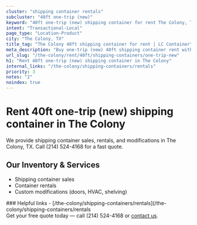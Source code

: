 ```yaml
---
cluster: "shipping container rentals"
subcluster: "40ft one-trip (new)"
keyword: "40ft one-trip (new) shipping container for rent The Colony, TX"
intent: "Transactional-Local"
page_type: "Location-Product"
city: "The Colony, TX"
title_tag: "The Colony 40ft shipping container for rent | LC Container"
meta_description: "Buy one-trip (new) 40ft shipping container rent with local delivery in The Colony, TX. LC Container — local Since 2003. Request a fast quote today."
url_slug: "/the-colony/rent/40ft/shipping-containers/one-trip-new"
h1: "Rent 40ft one-trip (new) shipping container in The Colony"
internal_links: "/the-colony/shipping-containers/rentals"
priority: 3
notes: "2"
noindex: true
---
```


# Rent 40ft one-trip (new) shipping container in The Colony

We provide shipping container sales, rentals, and modifications in The Colony, TX. Call (214) 524-4168 for a fast quote.

## Our Inventory & Services
- Shipping container sales
- Container rentals
- Custom modifications (doors, HVAC, shelving)

<div data-section="internal-links">
### Helpful links
- [/the-colony/shipping-containers/rentals](/the-colony/shipping-containers/rentals
</div>

<div data-section="cta">
Get your free quote today — call (214) 524-4168 or <a href="/contact">contact us</a>.
</div>

<script type="application/ld+json">{"@context":"https://schema.org","@type":"FAQPage","mainEntity":[{"@type":"Question","name":"How much does delivery cost in The Colony, TX?","acceptedAnswer":{"@type":"Answer","text":"Delivery costs vary by distance and container size. Most deliveries in The Colony, TX range from $150-$300. Call (214) 524-4168 for an exact quote based on your specific location."}},{"@type":"Question","name":"Do you offer financing or payment plans?","acceptedAnswer":{"@type":"Answer","text":"We accept major credit cards, checks, and can discuss commercial terms for bulk purchases. Call (214) 524-4168 to discuss options."}},{"@type":"Question","name":"Can you customize containers in The Colony, TX?","acceptedAnswer":{"@type":"Answer","text":"Yes — we perform modifications like doors, HVAC, insulation, and shelving. Request a custom quote at (214) 524-4168 or via our contact form."}}]}</script>
